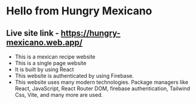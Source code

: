 # Hello from Hungry Mexicano 
## Live site link - https://hungry-mexicano.web.app/

* This is a mexican recipe website
* This is a single page website
* It is built by using React  
* This website is authenticated by using Firebase.
* This website uses many modern technologies. Package managers like React, JavaScript, React Router DOM, firebase authentication, Tailwind Css, Vite, and many more are used.
